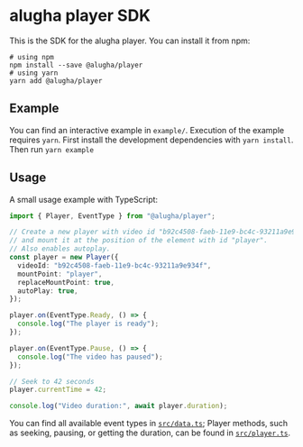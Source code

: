 # alugha player SDK

This is the SDK for the alugha player. You can install it from npm:

```
# using npm
npm install --save @alugha/player
# using yarn
yarn add @alugha/player
```

## Example

You can find an interactive example in `example/`.
Execution of the example requires `yarn`.
First install the development dependencies with `yarn install`.
Then run `yarn example`

## Usage

A small usage example with TypeScript:

```ts
import { Player, EventType } from "@alugha/player";

// Create a new player with video id "b92c4508-faeb-11e9-bc4c-93211a9e934f"
// and mount it at the position of the element with id "player".
// Also enables autoplay.
const player = new Player({
  videoId: "b92c4508-faeb-11e9-bc4c-93211a9e934f",
  mountPoint: "player",
  replaceMountPoint: true,
  autoPlay: true,
});

player.on(EventType.Ready, () => {
  console.log("The player is ready");
});

player.on(EventType.Pause, () => {
  console.log("The video has paused");
});

// Seek to 42 seconds
player.currentTime = 42;

console.log("Video duration:", await player.duration);
```

You can find all available event types in [`src/data.ts`](./src/data.ts);
Player methods, such as seeking, pausing, or getting the duration, can be found in [`src/player.ts`](./src/player.ts).

